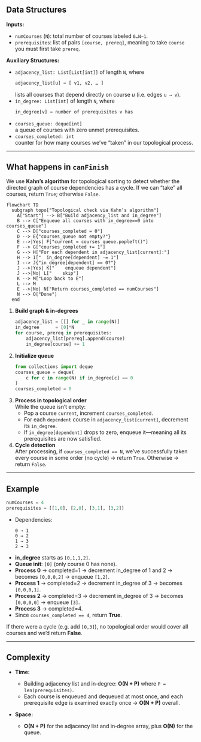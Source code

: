 ## Data Structures

**Inputs:**  
- `numCourses` (`N`): total number of courses labeled `0…N−1`.  
- `prerequisites`: list of pairs `[course, prereq]`, meaning to take `course` you must first take `prereq`.

**Auxiliary Structures:**  
- `adjacency_list: List[List[int]]` of length `N`, where  
  ```python
  adjacency_list[u] = [ v1, v2, … ]
  ```  
  lists all courses that depend directly on course _u_ (i.e. edges `u → v`).  
- `in_degree: List[int]` of length `N`, where  
  ```python
  in_degree[v] = number of prerequisites v has
  ```  
- `courses_queue: deque[int]`  
  a queue of courses with zero unmet prerequisites.  
- `courses_completed: int`  
  counter for how many courses we’ve “taken” in our topological process.

---

## What happens in `canFinish`

We use **Kahn’s algorithm** for topological sorting to detect whether the directed graph of course dependencies has a cycle. If we can “take” all courses, return `True`; otherwise `False`.

```mermaid
flowchart TD
  subgraph topo["Topological check via Kahn’s algorithm"]
    A["Start"] --> B["Build adjacency_list and in_degree"]
    B --> C["Enqueue all courses with in_degree==0 into courses_queue"]
    C --> D["courses_completed = 0"]
    D --> E{"courses_queue not empty?"}
    E -->|Yes| F["current = courses_queue.popleft()"]
    F --> G["courses_completed += 1"]
    G --> H["For each dependent in adjacency_list[current]:"]
    H --> I["  in_degree[dependent] -= 1"]
    I --> J{"in_degree[dependent] == 0?"}
    J -->|Yes| K["    enqueue dependent"]
    J -->|No| L["    skip"]
    K --> M["Loop back to E"]
    L --> M
    E -->|No| N["Return courses_completed == numCourses"]
    N --> O["Done"]
  end
```

1. **Build graph & in‑degrees**  
   ```python
   adjacency_list = [[] for _ in range(N)]
   in_degree      = [0]*N
   for course, prereq in prerequisites:
       adjacency_list[prereq].append(course)
       in_degree[course] += 1
   ```
2. **Initialize queue**  
   ```python
   from collections import deque
   courses_queue = deque(
       c for c in range(N) if in_degree[c] == 0
   )
   courses_completed = 0
   ```
3. **Process in topological order**  
   While the queue isn’t empty:
   - Pop a course `current`, increment `courses_completed`.  
   - For each `dependent` course in `adjacency_list[current]`, decrement its `in_degree`.  
   - If `in_degree[dependent]` drops to zero, enqueue it—meaning all its prerequisites are now satisfied.
4. **Cycle detection**  
   After processing, if `courses_completed == N`, we’ve successfully taken every course in some order (no cycle) → return `True`. Otherwise → return `False`.

---

## Example

```python
numCourses = 4
prerequisites = [[1,0], [2,0], [3,1], [3,2]]
```

- Dependencies:  
  ```
  0 → 1
  0 → 2
  1 → 3
  2 → 3
  ```
- **in_degree** starts as `[0,1,1,2]`.  
- **Queue init**: `[0]` (only course 0 has none).  
- **Process 0** → completed=1 → decrement in_degree of 1 and 2 → becomes `[0,0,0,2]` → enqueue `[1,2]`.  
- **Process 1** → completed=2 → decrement in_degree of 3 → becomes `[0,0,0,1]`.  
- **Process 2** → completed=3 → decrement in_degree of 3 → becomes `[0,0,0,0]` → enqueue `[3]`.  
- **Process 3** → completed=4.  
- Since `courses_completed == 4`, return **True**.

If there were a cycle (e.g. add `[0,3]`), no topological order would cover all courses and we’d return **False**.

---

## Complexity

- **Time:**  
  - Building adjacency list and in‑degree: **O(N + P)** where `P = len(prerequisites)`.  
  - Each course is enqueued and dequeued at most once, and each prerequisite edge is examined exactly once → **O(N + P)** overall.

- **Space:**  
  - **O(N + P)** for the adjacency list and in‑degree array, plus **O(N)** for the queue.
